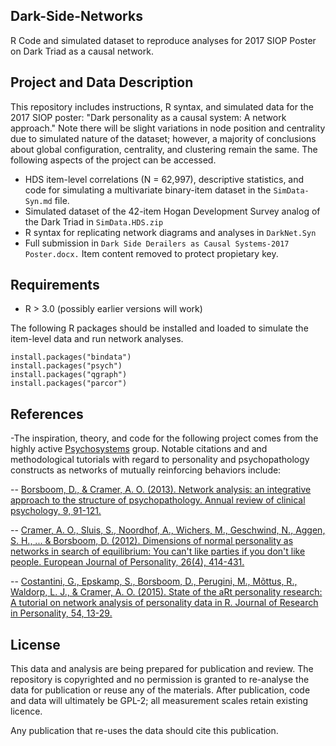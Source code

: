 ## Dark-Side-Networks
R Code and simulated dataset to reproduce analyses for 2017 SIOP Poster on Dark Triad as a causal network.

## Project and Data Description
This repository includes instructions, R syntax, and simulated data for the 2017 SIOP poster: "Dark personality as a causal system: A network approach." Note there will be slight variations in node position and centrality due to simulated nature of the dataset; however, a majority of conclusions about global configuration, centrality, and clustering remain the same. The following aspects of the project can be accessed.

- HDS item-level correlations (N = 62,997), descriptive statistics, and code for simulating a multivariate binary-item dataset in the `SimData-Syn.md` file.
- Simulated dataset of the 42-item Hogan Development Survey analog of the Dark Triad in `SimData.HDS.zip`
- R syntax for replicating network diagrams and analyses in `DarkNet.Syn`
- Full submission in `Dark Side Derailers as Causal Systems-2017 Poster.docx.` Item content removed to protect propietary key. 

## Requirements

- R > 3.0 (possibly earlier versions will work)

The following R packages should be installed and loaded to simulate the item-level data and run network analyses. 

```
install.packages("bindata")
install.packages("psych")
install.packages("qgraph")
install.packages("parcor")
```

## References

-The inspiration, theory, and code for the following project comes from the highly active [Psychosystems](http://psychosystems.org/) group. Notable citations and and methodological tutorials with regard to personality and psychopathology constructs as networks of mutually reinforcing behaviors include:

-- [Borsboom, D., & Cramer, A. O. (2013). Network analysis: an integrative approach to the structure of psychopathology. Annual review of clinical psychology, 9, 91-121.](https://www.ncbi.nlm.nih.gov/pubmed/23537483)

-- [Cramer, A. O., Sluis, S., Noordhof, A., Wichers, M., Geschwind, N., Aggen, S. H., ... & Borsboom, D. (2012). Dimensions of normal personality as networks in search of equilibrium: You can't like parties if you don't like people. European Journal of Personality, 26(4), 414-431.](http://onlinelibrary.wiley.com/doi/10.1002/per.1866/full)

-- [Costantini, G., Epskamp, S., Borsboom, D., Perugini, M., Mõttus, R., Waldorp, L. J., & Cramer, A. O. (2015). State of the aRt personality research: A tutorial on network analysis of personality data in R. Journal of Research in Personality, 54, 13-29.](www.sciencedirect.com/science/article/pii/S0092656614000701)

## License

This data and analysis are being prepared for publication and review. The repository is copyrighted and no permission is granted to re-analyse the data for publication or reuse any of the materials. After publication, code and data will ultimately be GPL-2; all measurement scales retain existing licence.
    
Any publication that re-uses the data should cite this publication.

